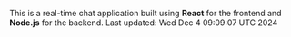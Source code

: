 This is a real-time chat application built using **React** for the frontend and **Node.js** for the backend.
Last updated: Wed Dec  4 09:09:07 UTC 2024
